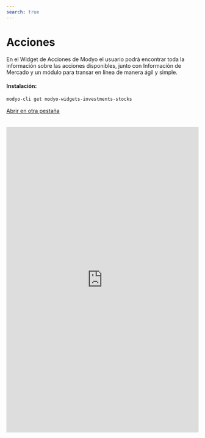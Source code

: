 ```yaml
---
search: true
---
```


# Acciones

En el Widget de Acciones de Modyo el usuario podrá encontrar toda la información sobre las acciones disponibles, junto con Información de Mercado y un módulo para transar en línea de manera ágil y simple.

#### Instalación:

```bash
modyo-cli get modyo-widgets-investments-stocks
```

[Abrir en otra pestaña](https://widgets-es.modyo.com/inversiones/acciones)

<iframe id="widgetFrame" src="https://widgets-es.modyo.com/inversiones/acciones" width="100%"  frameBorder="0"  style="min-height:800px;overflow:auto;margin-top:20px;"/>

| Funcionalidad          | Descripción                                                                                                                                                                                                                                                    |
|------------------------|----------------------------------------------------------------------------------------------------------------------------------------------------------------------------------------------------------------------------------------------------------------|
| Layout de Acciones     | Muestra el conjunto de acciones transables disponibles. Muestra un listado con las operaciones en tránsito asociadas a las acciones. Muestra la información de mercado para una Acción específica. Permite cancelar operaciones en tránsito, de ser necesario. |
| Información de Mercado | Muestra la información disponible para la acción, como la evolución, las puntas de mercado, monto transado, último precio y posibles documentos específicos de la institución. Permite comprar o vender una acción seleccionada.                               |
| Compra de Acciones     | Permite realizar la compra de la acción seleccionada, definiendo la cuenta de inversión, la cantidad de acciones, el monto máximo al que se desea comprar, y el tiempo de duración de la orden.                                                                |
| Venta de Acciones      | Permite realizar la venta de la acción seleccionada, definiendo la cuenta de inversión, la cantidad de acciones que se desean vender y el precio mínimo de venta.                                                                                              |

<script>

  export default {
    mounted() {

      function setIframeHeightCO(id, ht) {
          var ifrm = document.getElementById(id);
          if(ifrm) {
            ifrm.style.height = ht + 4 + "px";
          }
      }
      // iframed document sends its height using postMessage
      function handleDocHeightMsg(e) {
          // check origin
          if ( e.origin === 'https://widgets-es.modyo.com' ) {
              // parse data
              var data = JSON.parse( e.data );

              console.log('data:', data)
              // check data object
              if ( data['docHeight'] ) {
                  setIframeHeightCO( 'widgetFrame', data['docHeight'] );
              } else {
                  setIframeHeightCO( 'widgetFrame', 700 );
              }
          }
      }

      // assign message handler
      if ( window.addEventListener ) {
          window.addEventListener('message', handleDocHeightMsg, false);
      }
    }
  }

</script>
